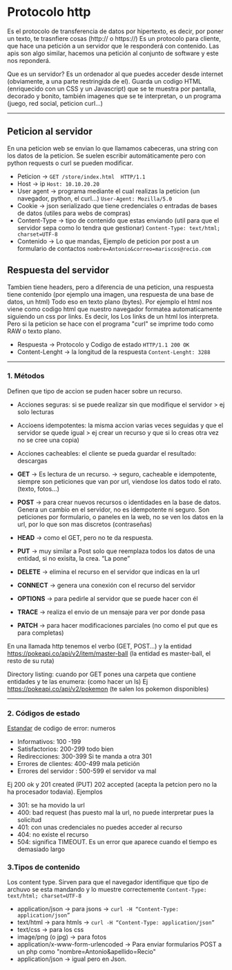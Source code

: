 # Protocolo http

Es el protocolo de transferencia de datos por hipertexto, es decir, por poner un texto, te trasnfiere cosas (http:// o https://)
Es un protocolo para cliente, que hace una petición a un servidor que le responderá con contenido.
Las apis son algo similar, hacemos una petición al conjunto de software y este nos reponderá.

Que es un servidor? Es un ordenador al que puedes acceder desde internet (obviamente, a una parte restringida de el).
Guarda un codigo HTML (enriquecido con un CSS y un Javascript) que se te muestra por pantalla, decorado y bonito, también imagenes que se te interpretan, 
o un programa (juego, red social, peticion curl…)

-------------------------------------------------------------------------

## Peticion al servidor

En una peticion web se envian lo que llamamos cabeceras, una string con los datos de la peticion. Se suelen escribir automáticamente pero con python requests o curl
se pueden modificar.

 - Peticion -> ```GET /store/index.html  HTTP/1.1```
 - Host ->  ip  ```Host: 10.10.20.20```
 - User agent -> programa mediante el cual realizas la peticion (un navegador, python, el curl…)   ```User-Agent: Mozilla/5.0```
 - Cookie -> json serializado que tiene credenciales o entradas de bases de datos (utiles para webs de compras)
 - Content-Type -> tipo de contenido que estas enviando (util para que el servidor sepa como lo tendra que gestionar) ```Content-Type: text/html; charset=UTF-8```
 - Contenido -> Lo que mandas, Ejemplo de peticion por post a un formulario de contactos  ```nombre=Antonio&correo=mariscos@recio.com```

## Respuesta del servidor

Tambien tiene headers, pero a diferencia de una peticion, una respuesta tiene contenido (por ejemplo una imagen, una respuesta de una base de datos, un html)
Todo eso en texto plano (bytes). Por ejemplo el html nos viene como codigo html que nuestro navegador formatea automaticamente siguiendo un css por links.
Es decir, los Los links de un html los interpreta.  Pero si la peticion se hace con el programa "curl" se imprime todo como RAW o texto plano.

 - Respuesta ->  Protocolo y Codigo de estado ```HTTP/1.1 200 OK```  
 - Content-Lenght -> la longitud de la respuesta ```Content-Lenght: 3288```

-------------------------------------------------------------------------

### 1. Métodos

Definen que tipo de accion se puden hacer sobre un recurso.

- Acciones seguras: si se puede realizar sin que modifique el servidor > ej solo lecturas
- Accioens idempotentes: la misma accion varias veces seguidas y que el servidor se quede igual > ej crear un recurso y que si lo creas otra vez no se cree una copia)
- Acciones cacheables: el cliente se pueda guardar el resultado: descargas

- **GET** ->  Es lectura de un recurso. → seguro, cacheable e idempotente, siempre son peticiones que van por url, viendose los datos todo el rato. (texto, fotos…) 
- **POST** ->  para crear nuevos recursos o identidades en la base de datos. Genera un cambio en el servidor, no es idempotente ni seguro. Son peticiones por formulario, o paneles en la web, no se ven los datos en la url, por lo que son mas discretos (contraseñas) 
- **HEAD** -> como el GET, pero no te da respuesta. 
- **PUT** -> muy similar a Post solo que reemplaza todos los datos de una entidad, si no exisita, la crea. “La pone”
- **DELETE** ->  elimina el recurso en el servidor que indicas en la url
- **CONNECT** ->  genera una conexión con el recurso del servidor
- **OPTIONS** ->  para pedirle al servidor que se puede hacer con él
- **TRACE** ->  realiza el envio de un mensaje para ver por donde pasa
- **PATCH** ->  para hacer modificaciones parciales (no como el put que es para completas)

En una llamada http tenemos el verbo (GET, POST…) y la entidad  https://pokeapi.co/api/v2/item/master-ball (la entidad es master-ball, el resto de su ruta)

Directory listing: cuando por GET pones una carpeta que contiene entidades y te las enumera:   (como hacer un ls)
	Ej   https://pokeapi.co/api/v2/pokemon (te salen los pokemon disponibles)
	
-------------------------------------------------------------------------

### 2. Códigos de estado

[Estandar](https://es.wikipedia.org/wiki/Anexo:C%C3%B3digos_de_estado_HTTP) de codigo de error: numeros
- Informativos: 100 -199 
- Satisfactorios: 200-299 todo bien     
- Redirecciones: 300-399   Si te manda a otra 301
- Errores de clientes: 400-499 mala petición
- Errores del servidor : 500-599 el servidor va mal

Ej 200 ok y 201 created (PUT) 202 accepted (acepta la petcion pero no la ha procesador todavia). Ejemplos
 - 301: se ha movido la url
 - 400: bad request (has puesto mal la url, no puede interpretar pues la solicitud
 - 401: con unas credenciales no puedes acceder al recurso
 - 404: no existe el recurso
 - 504: significa TIMEOUT. Es un error que aparece cuando el tiempo es demasiado largo
	
### 3.Tipos de contenido

Los content type. Sirven para que el navegador identifique que tipo de archuvo se esta mandando y lo muestre correctemente ```Content-Type: text/html; charset=UTF-8```
* application/json → para jsons → ```curl -H “Content-Type: application/json”```
* text/html -> para htmls  → ```curl -H “Content-Type: application/json”```
* text/css -> para los css
* image/png (o jpg) -> para fotos
* application/x-www-form-urlencoded -> Para enviar formularios POST a un php como "nombre=Antonio&apellido=Recio"
* application/json -> igual pero en Json.







